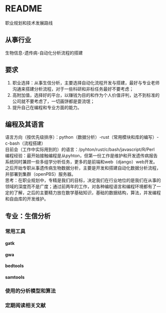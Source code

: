 # README
职业规划和技术发展路线

## 从事行业
生物信息-遗传病-自动化分析流程的搭建

## 要求
1. 职业选择：从事生信分析，主要选择自动化流程开发与搭建，最好与专业老师沟通来搭建分析流程，对于一些科研和非标任务最好不要考虑；
2. 高附加值，选择好的平台，以赚钱为目的和作为个人价值评判，达不到标准的公司就不要考虑了，一切画饼都是耍流氓；
3. 提升自己在编程和专业方面的能力。


## 编程及其语言
语言方向（按优先级排序）：python（数据分析）-rust（常用模块和库的编写）-c-bash（流程搭建）  
目前会（工作中实际用到的）的语言：/pyhton/rust/c/bash/javascript/R/Perl  
编程经验：最开始接触编程是从pyhton，但第一份工作是维护和开发遗传病报告系统同时兼顾一些多组学分析任务，更多的是前端和web（django）web开发。之后开始专职从事遗传病生物数据分析，主要是开发和搭建自动化数据分析流程，并部署到集群（openPBS）服务器。  
思考：在职业规划中，专精是我们的目标，决定我们在行业地位的是我们在从事的领域的深度而不是广度；通过前两年的工作，对各种编程语言和编程环境都有了一定的了解，之后的主要精力放在数学基础知识，基础的数据结构，算法，并发编程和自由库的开发维护。  

## 专业：生信分析
### 常用工具
#### gatk
#### gwa
#### bedtools
#### samtools
### 使用的分析模型和算法
### 定期阅读相关文献
